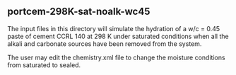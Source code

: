 ## portcem-298K-sat-noalk-wc45

The input files in this directory will simulate the hydration of a w/c = 0.45 paste
of cement CCRL 140 at 298 K under saturated conditions when all the alkali and carbonate
sources have been removed from the system.

The user may edit the chemistry.xml file to change the moisture conditions from saturated
to sealed.
